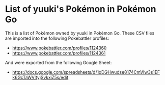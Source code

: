 # List of yuuki's Pokémon in Pokémon Go

This is a list of Pokémon owned by yuuki in Pokémon Go. These CSV files are imported into the following Pokebattler profiles:

* https://www.pokebattler.com/profiles/1124360
* https://www.pokebattler.com/profiles/1124361

And were exported from the following Google Sheet:

* https://docs.google.com/spreadsheets/d/1oDGHwudse8174CmVIw3s1EFk6GcTaWVltyjSvkxiZ5s/edit
